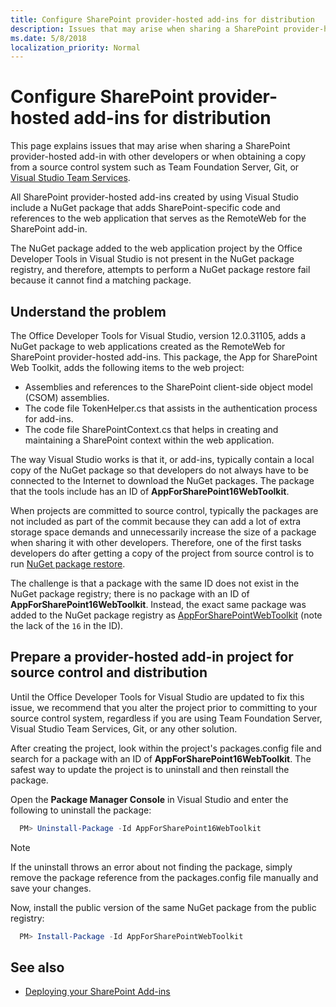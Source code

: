 ```yaml
---
title: Configure SharePoint provider-hosted add-ins for distribution
description: Issues that may arise when sharing a SharePoint provider-hosted add-in with other developers or when obtaining a copy from a source control system such as Team Foundation Server, Git, or Visual Studio Team Services.
ms.date: 5/8/2018
localization_priority: Normal
---
```


#  Configure SharePoint provider-hosted add-ins for distribution

This page explains issues that may arise when sharing a SharePoint provider-hosted add-in with other developers or when obtaining a copy from a source control system such as Team Foundation Server, Git, or [Visual Studio Team Services](https://www.visualstudio.com/vso/).

All SharePoint provider-hosted add-ins created by using Visual Studio include a NuGet package that adds SharePoint-specific code and references to the web application that serves as the RemoteWeb for the SharePoint add-in. 

The NuGet package added to the web application project by the Office Developer Tools in Visual Studio is not present in the NuGet package registry, and therefore, attempts to perform a NuGet package restore fail because it cannot find a matching package.

## Understand the problem

The Office Developer Tools for Visual Studio, version 12.0.31105, adds a NuGet package to web applications created as the RemoteWeb for SharePoint provider-hosted add-ins. This package, the App for SharePoint Web Toolkit, adds the following items to the web project:

- Assemblies and references to the SharePoint client-side object model (CSOM) assemblies.
- The code file TokenHelper.cs that assists in the authentication process for add-ins.
- The code file SharePointContext.cs that helps in creating and maintaining a SharePoint context within the web application.

The way Visual Studio works is that it, or add-ins, typically contain a local copy of the NuGet package so that developers do not always have to be connected to the Internet to download the NuGet packages. The package that the tools include has an ID of **AppForSharePoint16WebToolkit**.

When projects are committed to source control, typically the packages are not included as part of the commit because they can add a lot of extra storage space demands and unnecessarily increase the size of a package when sharing it with other developers. Therefore, one of the first tasks developers do after getting a copy of the project from source control is to run [NuGet package restore](https://docs.microsoft.com/en-us/nuget/consume-packages/package-restore).

The challenge is that a package with the same ID does not exist in the NuGet package registry; there is no package with an ID of **AppForSharePoint16WebToolkit**. Instead, the exact same package was added to the NuGet package registry as [AppForSharePointWebToolkit](http://www.nuget.org/packages/AppForSharePointWebToolkit) (note the lack of the `16` in the ID).

## Prepare a provider-hosted add-in project for source control and distribution

Until the Office Developer Tools for Visual Studio are updated to fix this issue, we recommend that you alter the project prior to committing to your source control system, regardless if you are using Team Foundation Server, Visual Studio Team Services, Git, or any other solution.

After creating the project, look within the project's packages.config file and search for a package with an ID of **AppForSharePoint16WebToolkit**. The safest way to update the project is to uninstall and then reinstall the package.

Open the **Package Manager Console** in Visual Studio and enter the following to uninstall the package:

```powershell
  PM> Uninstall-Package -Id AppForSharePoint16WebToolkit
```

> [!NOTE] 
> If the uninstall throws an error about not finding the package, simply remove the package reference from the packages.config file manually and save your changes.

Now, install the public version of the same NuGet package from the public registry:

```powershell
  PM> Install-Package -Id AppForSharePointWebToolkit
```


## See also

- [Deploying your SharePoint Add-ins](deploying-your-sharepoint-add-ins.md)
